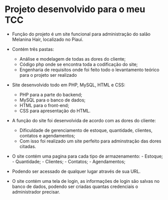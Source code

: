   # Projeto desenvolvido para o meu TCC

  - Função do projeto é um site funcional para administração do salão Melanina Hair, localizado no Piauí.

  - Contém três pastas:
      
      - Análise e modelagem de todas as dores do cliente;
      - Código php onde se encontra toda a codificação do site;
      - Engenharia de requisitos onde foi feito todo o levantamento teórico para o projeto ser realizado

  - Site desenvolvido todo em PHP, MySQL, HTML e CSS:
  
      - PHP para a parte do backend;
      - MySQL para o banco de dados;
      - HTML para o front-end;
      - CSS para apresentação do HTML.
    
  - A função do site foi desenvolvida de acordo com as dores do cliente:
  
      - Dificuldade de gerenciamento de estoque, quantidade, clientes, contatos e agendamentos;
      - Com isso foi realizado um site perfeito para adminstração das dores citadas.
    
  
  - O site contém uma pagina para cada tipo de armazenamento:
        - Estoque;
        - Quantidade;
        - Clientes;
        - Contatos;
        - Agendamentos;
        
  - Podendo ser acessado de qualquer lugar através de sua URL.
  
  - O site contém uma tela de login, as informações de login são salvas no banco de dados, podendo ser criadas quantas credenciais o administrador precisar.
  
  
